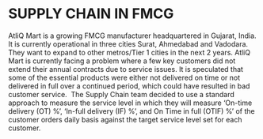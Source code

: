 # SUPPLY CHAIN IN FMCG
AtliQ Mart is a growing FMCG manufacturer headquartered in Gujarat, India. It is currently operational in three cities Surat, Ahmedabad and Vadodara. They want to expand to other metros/Tier 1 cities in the next 2 years.
 AtliQ Mart is currently facing a problem where a few key customers did not extend their annual contracts due to service issues. It is speculated that some of the essential products were either not delivered on time or not delivered in full over a continued period, which could have resulted in bad customer service. 
 The Supply Chain team decided to use a standard approach to measure the service level in which they will measure ‘On-time delivery (OT) %’, ‘In-full delivery (IF) %’,  and On Time in full (OTIF) %’ of the customer orders daily basis against the target service   level set  for each customer.

